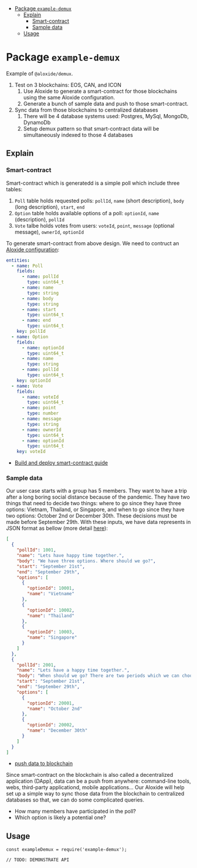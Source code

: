 <!-- START doctoc generated TOC please keep comment here to allow auto update -->
<!-- DON'T EDIT THIS SECTION, INSTEAD RE-RUN doctoc TO UPDATE -->

- [Package `example-demux`](#package-example-demux)
  - [Explain](#explain)
    - [Smart-contract](#smart-contract)
    - [Sample data](#sample-data)
  - [Usage](#usage)

<!-- END doctoc generated TOC please keep comment here to allow auto update -->

# Package `example-demux`

Example of `@aloxide/demux`.

1. Test on 3 blockchains: EOS, CAN, and ICON
   1. Use Aloxide to generate a smart-contract for those blockchains using the same Aloxide configuration.
   2. Generate a bunch of sample data and push to those smart-contract.
2. Sync data from those blockchains to centralized databases
   1. There will be 4 database systems used: Postgres, MySql, MongoDb, DynamoDb
   2. Setup demux pattern so that smart-contract data will be simultaneously indexed to those 4 databases

## Explain

### Smart-contract

Smart-contract which is generatedd is a simple poll which include three tables:

1. `Poll` table holds requested polls: `pollId`, `name` (short description), `body` (long description), `start`, `end`
2. `Option` table holds available options of a poll: `optionId`, `name` (description), `pollId`
3. `Vote` talbe holds votes from users: `voteId`, `point`, `message` (optional message), `ownerId`, `optionId`

To generate smart-contract from above design. We need to contruct an [Aloxide configuration](./aloxide.yml):

```yaml
entities:
  - name: Poll
    fields:
      - name: pollId
        type: uint64_t
      - name: name
        type: string
      - name: body
        type: string
      - name: start
        type: uint64_t
      - name: end
        type: uint64_t
    key: pollId
  - name: Option
    fields:
      - name: optionId
        type: uint64_t
      - name: name
        type: string
      - name: pollId
        type: uint64_t
    key: optionId
  - name: Vote
    fields:
      - name: voteId
        type: uint64_t
      - name: point
        type: number
      - name: message
        type: string
      - name: ownerId
        type: uint64_t
      - name: optionId
        type: uint64_t
    key: voteId
```

- [Build and deploy smart-contract guide](./docs/build-and-deploy-smart-contract.md)

### Sample data

Our user case starts with a group has 5 members. They want to have a trip after a long boring social distance because of the pandemic.
They have two things that need to decide two things: where to go since they have three options: Vietnam, Thailand, or Singapore, and when to go
since they have two options: October 2nd or December 30th. These decisions must be made before September 29th. With these inputs, we have data represents in JSON format as bellow (more detail [here](./docs/poll-data.json)):

```json
[
  {
    "pollId": 1001,
    "name": "Lets have happy time together.",
    "body": "We have three options. Where should we go?",
    "start": "September 21st",
    "end": "September 29th",
    "options": [
      {
        "optionId": 10001,
        "name": "Vietname"
      },
      {
        "optionId": 10002,
        "name": "Thailand"
      },
      {
        "optionId": 10003,
        "name": "Singapore"
      }
    ]
  },
  {
    "pollId": 2001,
    "name": "Lets have a happy time together.",
    "body": "When should we go? There are two periods which we can choose from.",
    "start": "September 21st",
    "end": "September 29th",
    "options": [
      {
        "optionId": 20001,
        "name": "October 2nd"
      },
      {
        "optionId": 20002,
        "name": "December 30th"
      }
    ]
  }
]
```

- [push data to blockchain](./docs/make-sample-data.md)

Since smart-contract on the blockchain is also called a decentralized application (DApp), data can be a push from anywhere: command-line tools, webs, third-party applicationd, mobile applications... Our Aloxide will help set up a simple way to sync those data from the blockchain to centralized databases so that, we can do some complicated queries.

- How many members have participated in the poll?
- Which option is likely a potential one?

## Usage

```
const exampleDemux = require('example-demux');

// TODO: DEMONSTRATE API
```
